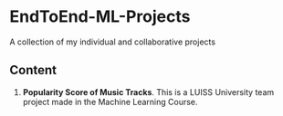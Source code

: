 # EndToEnd-ML-Projects
A collection of my individual and collaborative projects


## Content

1) **Popularity Score of Music Tracks**.
   This is a LUISS University team project made in the Machine Learning Course. 
